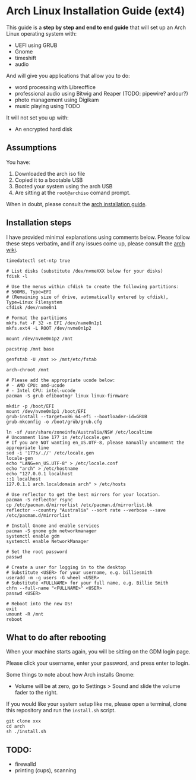 # Arch Linux Installation Guide (ext4)

This guide is a **step by step and end to end guide** that will set up an Arch Linux operating system with:

- UEFI using GRUB
- Gnome
- timeshift
- audio

And will give you applications that allow you to do:

- word processing with Libreoffice
- professional audio using Bitwig and Reaper (TODO: pipewire? ardour?)
- photo management using Digikam
- music playing using TODO

It will not set you up with:

- An encrypted hard disk

## Assumptions

You have:

1. Downloaded the arch iso file
2. Copied it to a bootable USB
3. Booted your system using the arch USB
4. Are sitting at the `root@archiso` comand prompt.

When in doubt, please consult the [arch installation guide](https://wiki.archlinux.org/title/Installation_guide).

## Installation steps

I have provided minimal explanations using comments below. Please follow these steps verbatim, and if any issues come up, please consult the [arch wiki](https://wiki.archlinux.org/).

```
timedatectl set-ntp true

# List disks (substitute /dev/nvmeXXX below for your disks)
fdisk -l

# Use the menus within cfdisk to create the following partitions:
# 500MB, Type=EFI
# (Remaining size of drive, automatically entered by cfdisk), Type=Linux Filesystem
cfdisk /dev/nvme0n1

# Format the partitions
mkfs.fat -F 32 -n EFI /dev/nvme0n1p1
mkfs.ext4 -L ROOT /dev/nvme0n1p2

mount /dev/nvme0n1p2 /mnt

pacstrap /mnt base

genfstab -U /mnt >> /mnt/etc/fstab

arch-chroot /mnt

# Please add the appropriate ucode below:
# - AMD CPU: amd-ucode
# - Intel CPU: intel-ucode
pacman -S grub efibootmgr linux linux-firmware

mkdir -p /boot/EFI
mount /dev/nvme0n1p1 /boot/EFI
grub-install --target=x86_64-efi --bootloader-id=GRUB
grub-mkconfig -o /boot/grub/grub.cfg

ln -sf /usr/share/zoneinfo/Australia/NSW /etc/localtime
# Uncomment line 177 in /etc/locale.gen
# If you are NOT wanting en_US.UTF-8, please manually uncomment the appropriate line
sed -i '177s/.//' /etc/locale.gen
locale-gen
echo "LANG=en_US.UTF-8" > /etc/locale.conf
echo "arch" > /etc/hostname
echo "127.0.0.1 localhost 
::1 localhost
127.0.1.1 arch.localdomain arch" > /etc/hosts

# Use reflector to get the best mirrors for your location.
pacman -S reflector rsync
cp /etc/pacman.d/mirrorlist /etc/pacman.d/mirrorlist.bk
reflector --country "Australia" --sort rate --verbose --save /etc/pacman.d/mirrorlist

# Install Gnome and enable services
pacman -S gnome gdm networkmanager
systemctl enable gdm
systemctl enable NetworkManager

# Set the root password
passwd

# Create a user for logging in to the desktop
# Substitute <USER> for your username, e.g. billiesmith
useradd -m -g users -G wheel <USER>
# Substitute <FULLNAME> for your full name, e.g. Billie Smith
chfn --full-name "<FULLNAME>" <USER>
passwd <USER>

# Reboot into the new OS!
exit
umount -R /mnt
reboot
```

## What to do after rebooting

When your machine starts again, you will be sitting on the GDM login page.

Please click your username, enter your password, and press enter to login.

Some things to note about how Arch installs Gnome:

- Volume will be at zero, go to Settings > Sound and slide the volume fader to the right.

If you would like your system setup like me, please open a terminal, clone this repository and run the `install.sh` script.

```
git clone xxx
cd arch
sh ./install.sh
```


## TODO:

- firewalld
- printing (cups), scanning
